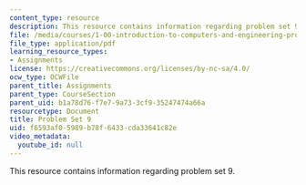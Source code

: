 ```yaml
---
content_type: resource
description: This resource contains information regarding problem set 9.
file: /media/courses/1-00-introduction-to-computers-and-engineering-problem-solving-spring-2012/f6593af05989b78f6433cda33641c82e_MIT1_00S12_PS_9.pdf
file_type: application/pdf
learning_resource_types:
- Assignments
license: https://creativecommons.org/licenses/by-nc-sa/4.0/
ocw_type: OCWFile
parent_title: Assignments
parent_type: CourseSection
parent_uid: b1a78d76-f7e7-9a73-3cf9-35247474a66a
resourcetype: Document
title: Problem Set 9
uid: f6593af0-5989-b78f-6433-cda33641c82e
video_metadata:
  youtube_id: null
---
```

This resource contains information regarding problem set 9.